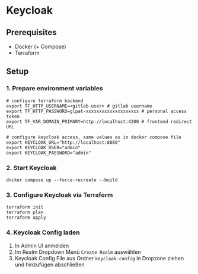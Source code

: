 # Keycloak

## Prerequisites

- Docker (+ Compose)
- Terraform

## Setup

### 1. Prepare environment variables

```shell
# configure terraform backend
export TF_HTTP_USERNAME=<gitlab-user> # gitlab username
export TF_HTTP_PASSWORD=glpat-xxxxxxxxxxxxxxxxxxxx # personal access token
export TF_VAR_DOMAIN_PRIMARY=http://localhost:4200 # frontend redirect URL

# configure keycloak access, same values as in docker compose file
export KEYCLOAK_URL="http://localhost:8080"
export KEYCLOAK_USER="admin"
export KEYCLOAK_PASSWORD="admin"
```

### 2. Start Keycloak

```shell
docker compose up --force-recreate --build
```

### 3. Configure Keycloak via Terraform

```shell
terraform init
terraform plan
terraform apply
```


### 4. Keycloak Config laden
1. In Admin UI anmelden
2. Im Realm Dropdown Menü `Create Realm` auswählen
3. Keycloak Config File aus Ordner `keycloak-config` in Dropzone ziehen und hinzufügen abschließen